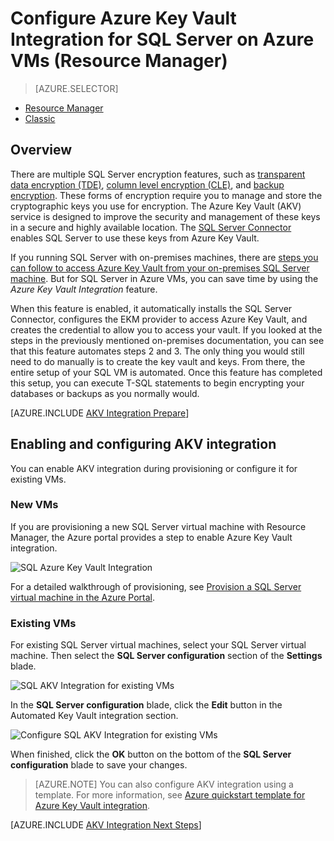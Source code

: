 <!-- not suitable for Mooncake -->

<properties
	pageTitle="Configure Azure Key Vault Integration for SQL Server on Azure VMs (Resource Manager)"
	description="Learn how to automate the configuration of SQL Server encryption for use with Azure Key Vault. This topic explains how to use Azure Key Vault Integration with SQL Server virtual machines created with Resource Manager."
	services="virtual-machines-windows"
	documentationCenter=""
	authors="rothja"
	manager="jhubbard"
	editor=""
	tags="azure-service-management"/>

<tags
	ms.service="virtual-machines-windows"
	ms.devlang="na"
	ms.topic="article"
	ms.tgt_pltfrm="vm-windows-sql-server"
	ms.workload="infrastructure-services"
	ms.date="07/14/2016"
	wacn.date=""
	ms.author="jroth"/>

# Configure Azure Key Vault Integration for SQL Server on Azure VMs (Resource Manager)

> [AZURE.SELECTOR]
- [Resource Manager](/documentation/articles/virtual-machines-windows-ps-sql-keyvault/)
- [Classic](/documentation/articles/virtual-machines-windows-classic-ps-sql-keyvault/)

## Overview
There are multiple SQL Server encryption features, such as [transparent data encryption (TDE)](https://msdn.microsoft.com/zh-cn/library/bb934049.aspx), [column level encryption (CLE)](https://msdn.microsoft.com/zh-cn/library/ms173744.aspx), and [backup encryption](https://msdn.microsoft.com/zh-cn/library/dn449489.aspx). These forms of encryption require you to manage and store the cryptographic keys you use for encryption. The Azure Key Vault (AKV) service is designed to improve the security and management of these keys in a secure and highly available location. The [SQL Server Connector](http://www.microsoft.com/download/details.aspx?id=45344) enables SQL Server to use these keys from Azure Key Vault.

If you running SQL Server with on-premises machines, there are [steps you can follow to access Azure Key Vault from your on-premises SQL Server machine](https://msdn.microsoft.com/zh-cn/library/dn198405.aspx). But for SQL Server in Azure VMs, you can save time by using the *Azure Key Vault Integration* feature.

When this feature is enabled, it automatically installs the SQL Server Connector, configures the EKM provider to access Azure Key Vault, and creates the credential to allow you to access your vault. If you looked at the steps in the previously mentioned on-premises documentation, you can see that this feature automates steps 2 and 3. The only thing you would still need to do manually is to create the key vault and keys. From there, the entire setup of your SQL VM is automated. Once this feature has completed this setup, you can execute T-SQL statements to begin encrypting your databases or backups as you normally would.

[AZURE.INCLUDE [AKV Integration Prepare](../../includes/virtual-machines-sql-server-akv-prepare.md)]

## Enabling and configuring AKV integration
You can enable AKV integration during provisioning or configure it for existing VMs.

### New VMs
If you are provisioning a new SQL Server virtual machine with Resource Manager, the Azure portal provides a step to enable Azure Key Vault integration.

![SQL Azure Key Vault Integration](./media/virtual-machines-windows-ps-sql-keyvault/azure-sql-arm-akv.png)

For a detailed walkthrough of provisioning, see [Provision a SQL Server virtual machine in the Azure Portal](/documentation/articles/virtual-machines-windows-portal-sql-server-provision/).

### Existing VMs
For existing SQL Server virtual machines, select your SQL Server virtual machine. Then select the **SQL Server configuration** section of the **Settings** blade.

![SQL AKV Integration for existing VMs](./media/virtual-machines-windows-ps-sql-keyvault/azure-sql-rm-akv-existing-vms.png)

In the **SQL Server configuration** blade, click the **Edit** button in the Automated Key Vault integration section.

![Configure SQL AKV Integration for existing VMs](./media/virtual-machines-windows-ps-sql-keyvault/azure-sql-rm-akv-configuration.png)

When finished, click the **OK** button on the bottom of the **SQL Server configuration** blade to save your changes.

>[AZURE.NOTE] You can also configure AKV integration using a template. For more information, see [Azure quickstart template for Azure Key Vault integration](https://github.com/Azure/azure-quickstart-templates/tree/master/101-vm-sql-existing-keyvault-update).

[AZURE.INCLUDE [AKV Integration Next Steps](../../includes/virtual-machines-sql-server-akv-next-steps.md)]
